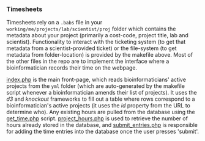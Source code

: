 ### Timesheets

Timesheets rely on a `.babs` file in your
`working/me/projects/lab/scientist/proj` folder which contains the
metadata about your project (primarily a cost-code, project title, lab
and scientist). Functionality to interact with the ticketing system
(to get that metadata from a scientist-provided ticket) or the
file-system (to get metadata from folder-location) is provided by the
makefile above. Most of the other files in the repo are to implement
the interface where a bioinformatician records their time on the
webpage.

[index.php](record.php) is the main front-page, which reads
bioinformaticians' active projects from the `yml` folder (which are
auto-generated by the makefile script whenever a bioinformatician
amends their list of projects). It uses the _d3_ and _knockout_
frameworks to fill out a table where rows correspond to a
bioinformatician's active projects (it uses the _id_ property from the
URL to determine who). Any existing hours are pulled from the database
using the [get_time.php](get_time.php)
script. [project_hours.php](project_hours.php) is used to retrieve the
number of hours already stored in the database, and
[submit_entries.php](submit_entries.php) is responsible for adding the
time entries into the database once the user presses 'submit'.


